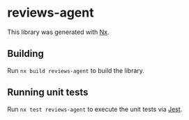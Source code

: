 # reviews-agent

This library was generated with [Nx](https://nx.dev).

## Building

Run `nx build reviews-agent` to build the library.

## Running unit tests

Run `nx test reviews-agent` to execute the unit tests via [Jest](https://jestjs.io).
